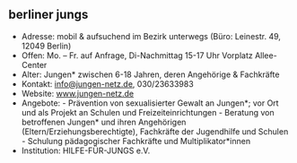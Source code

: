 ## berliner jungs

- Adresse:      mobil & aufsuchend im Bezirk unterwegs (Büro: Leinestr. 49, 12049 Berlin)
- Offen:        Mo. – Fr. auf Anfrage, Di-Nachmittag 15-17 Uhr Vorplatz Allee-Center
- Alter:        Jungen* zwischen 6-18 Jahren, deren Angehörige & Fachkräfte
- Kontakt:      info@jungen-netz.de, 030/23633983
- Website:      www.jungen-netz.de 
- Angebote:     - Prävention von sexualisierter Gewalt an Jungen*; vor Ort und als Projekt an Schulen und Freizeiteinrichtungen
                - Beratung von betroffenen Jungen* und ihren Angehörigen (Eltern/Erziehungsberechtigte), Fachkräfte der Jugendhilfe und Schulen
                - Schulung pädagogischer Fachkräfte und Multiplikator*innen
- Institution:  HILFE-FÜR-JUNGS e.V.
